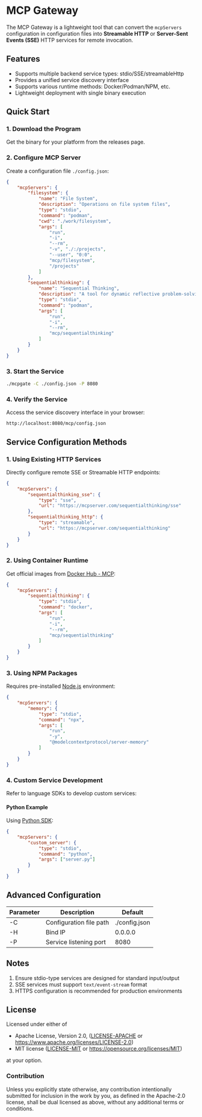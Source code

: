 # MCP Gateway

The MCP Gateway is a lightweight tool that can convert the `mcpServers` configuration in configuration files into **Streamable HTTP** or **Server-Sent Events (SSE)** HTTP services for remote invocation.

## Features
- Supports multiple backend service types: stdio/SSE/streamableHttp
- Provides a unified service discovery interface
- Supports various runtime methods: Docker/Podman/NPM, etc.
- Lightweight deployment with single binary execution

## Quick Start

### 1. Download the Program
Get the binary for your platform from the releases page.

### 2. Configure MCP Server
Create a configuration file `./config.json`:

```json
{
    "mcpServers": {
        "filesystem": {
            "name": "File System",
            "description": "Operations on file system files",
            "type": "stdio",
            "command": "podman",
            "cwd": "./work/filesystem",
            "args": [
                "run",
                "-i",
                "--rm",
                "-v", "./:/projects",
                "--user", "0:0",
                "mcp/filesystem",
                "/projects"
            ]
        },
        "sequentialthinking": {
            "name": "Sequential Thinking",
            "description": "A tool for dynamic reflective problem-solving through structured thought processes",
            "type": "stdio",
            "command": "podman",
            "args": [
                "run",
                "-i",
                "--rm",
                "mcp/sequentialthinking"
            ]
        }
    }
}
```

### 3. Start the Service
```bash
./mcpgate -C ./config.json -P 8080
```

### 4. Verify the Service
Access the service discovery interface in your browser:
```
http://localhost:8080/mcp/config.json
```

## Service Configuration Methods

### 1. Using Existing HTTP Services
Directly configure remote SSE or Streamable HTTP endpoints:

```json
{
    "mcpServers": {
        "sequentialthinking_sse": {
            "type": "sse",
            "url": "https://mcpserver.com/sequentialthinking/sse"
        },
        "sequentialthinking_http": {
            "type": "streamable",
            "url": "https://mcpserver.com/sequentialthinking"
        }
    }
}
```

### 2. Using Container Runtime
Get official images from [Docker Hub - MCP](https://hub.docker.com/u/mcp):

```json
{
    "mcpServers": {
        "sequentialthinking": {
            "type": "stdio",
            "command": "docker",
            "args": [
                "run",
                "-i",
                "--rm",
                "mcp/sequentialthinking"
            ]
        }
    }
}
```

### 3. Using NPM Packages
Requires pre-installed [Node.js](https://nodejs.org/) environment:

```json
{
    "mcpServers": {
        "memory": {
            "type": "stdio",
            "command": "npx",
            "args": [
                "run",
                "-y",
                "@modelcontextprotocol/server-memory"
            ]
        }
    }
}
```

### 4. Custom Service Development
Refer to language SDKs to develop custom services:

#### Python Example
Using [Python SDK](https://github.com/modelcontextprotocol/python-sdk):

```json
{
    "mcpServers": {
        "custom_server": {
            "type": "stdio",
            "command": "python",
            "args": ["server.py"]
        }
    }
}
```

## Advanced Configuration
| Parameter | Description | Default |
|-----------|-------------|---------|
| -C        | Configuration file path | ./config.json |
| -H        | Bind IP | 0.0.0.0 |
| -P        | Service listening port | 8080 |

## Notes
1. Ensure stdio-type services are designed for standard input/output
2. SSE services must support `text/event-stream` format
3. HTTPS configuration is recommended for production environments

## License

Licensed under either of

- Apache License, Version 2.0, ([LICENSE-APACHE](LICENSE-APACHE) or <https://www.apache.org/licenses/LICENSE-2.0>)
- MIT license ([LICENSE-MIT](LICENSE-MIT) or <https://opensource.org/licenses/MIT>)

at your option.


### Contribution

Unless you explicitly state otherwise, any contribution intentionally
submitted for inclusion in the work by you, as defined in the Apache-2.0
license, shall be dual licensed as above, without any additional terms or
conditions.
